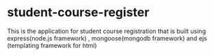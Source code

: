 # student-course-register

This is the application for student course registration that is built using express(node.js framework) , mongoose(mongodb framework) and ejs (templating framework for html)
